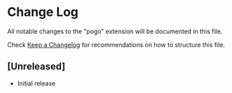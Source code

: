 # Change Log

All notable changes to the "pogo" extension will be documented in this file.

Check [Keep a Changelog](http://keepachangelog.com/) for recommendations on how to structure this file.

## [Unreleased]

- Initial release